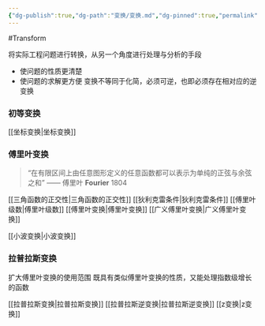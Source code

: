 ```yaml
---
{"dg-publish":true,"dg-path":"变换/变换.md","dg-pinned":true,"permalink":"/变换/变换/","pinned":true,"dgPassFrontmatter":true,"noteIcon":"","created":"2024-08-05T22:58:52.592+08:00","updated":"2024-08-06T02:08:28.089+08:00"}
---
```


#Transform  

将实际工程问题进行转换，从另一个角度进行处理与分析的手段
- 使问题的性质更清楚
- 使问题的求解更方便
变换不等同于化简，必须可逆，也即必须存在相对应的逆变换
### 初等变换
[[坐标变换\|坐标变换]]

### 傅里叶变换
>“在有限区间上由任意图形定义的任意函数都可以表示为单纯的正弦与余弦之和”
>——  傅里叶 **Fourier**  1804 

[[三角函数的正交性\|三角函数的正交性]]
[[狄利克雷条件\|狄利克雷条件]]
[[傅里叶级数\|傅里叶级数]]
[[傅里叶变换\|傅里叶变换]]
[[广义傅里叶变换\|广义傅里叶变换]]

[[小波变换\|小波变换]]
### 拉普拉斯变换
扩大傅里叶变换的使用范围
既具有类似傅里叶变换的性质，又能处理指数级增长的函数

[[拉普拉斯变换\|拉普拉斯变换]]
[[拉普拉斯逆变换\|拉普拉斯逆变换]]
[[z变换\|z变换]]



